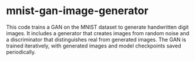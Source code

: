 # mnist-gan-image-generator
This code trains a GAN on the MNIST dataset to generate handwritten digit images. It includes a generator that creates images from random noise and a discriminator that distinguishes real from generated images. The GAN is trained iteratively, with generated images and model checkpoints saved periodically.
